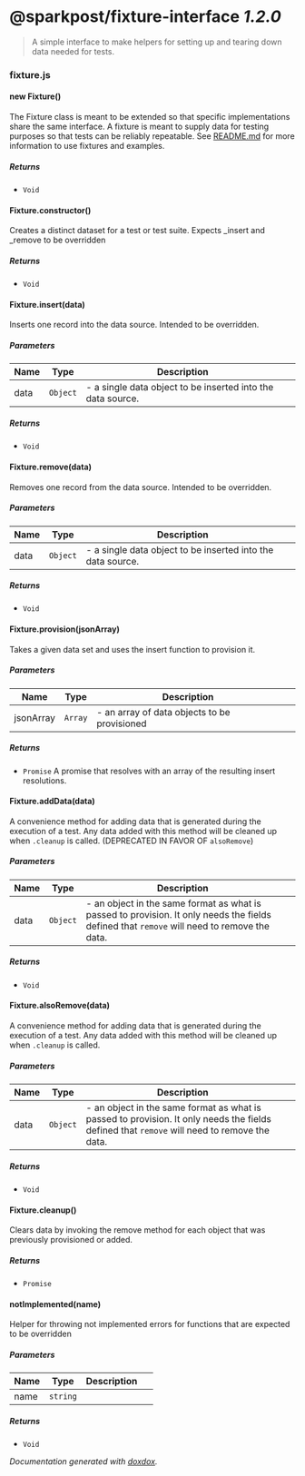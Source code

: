 # @sparkpost/fixture-interface *1.2.0*

> A simple interface to make helpers for setting up and tearing down data needed for tests.


### fixture.js


#### new Fixture() 

The Fixture class is meant to be extended so that specific implementations share the same interface.  A
fixture is meant to supply data for testing purposes so that tests can be reliably repeatable.  See
[README.md](/README.md) for more information to use fixtures and examples.






##### Returns


- `Void`



#### Fixture.constructor() 

Creates a distinct dataset for a test or test suite. Expects _insert and _remove to be overridden






##### Returns


- `Void`



#### Fixture.insert(data) 

Inserts one record into the data source. Intended to be overridden.




##### Parameters

| Name | Type | Description |  |
| ---- | ---- | ----------- | -------- |
| data | `Object`  | - a single data object to be inserted into the data source. | &nbsp; |




##### Returns


- `Void`



#### Fixture.remove(data) 

Removes one record from the data source. Intended to be overridden.




##### Parameters

| Name | Type | Description |  |
| ---- | ---- | ----------- | -------- |
| data | `Object`  | - a single data object to be inserted into the data source. | &nbsp; |




##### Returns


- `Void`



#### Fixture.provision(jsonArray) 

Takes a given data set and uses the insert function to provision it.




##### Parameters

| Name | Type | Description |  |
| ---- | ---- | ----------- | -------- |
| jsonArray | `Array`  | - an array of data objects to be provisioned | &nbsp; |




##### Returns


- `Promise`  A promise that resolves with an array of the resulting insert resolutions.



#### Fixture.addData(data) 

A convenience method for adding data that is generated during the execution of a test. Any data added with this
method will be cleaned up when `.cleanup` is called. (DEPRECATED IN FAVOR OF `alsoRemove`)




##### Parameters

| Name | Type | Description |  |
| ---- | ---- | ----------- | -------- |
| data | `Object`  | - an object in the same format as what is passed to provision. It only needs the fields defined that `remove` will need to remove the data. | &nbsp; |




##### Returns


- `Void`



#### Fixture.alsoRemove(data) 

A convenience method for adding data that is generated during the execution of a test. Any data added with this
method will be cleaned up when `.cleanup` is called.




##### Parameters

| Name | Type | Description |  |
| ---- | ---- | ----------- | -------- |
| data | `Object`  | - an object in the same format as what is passed to provision. It only needs the fields defined that `remove` will need to remove the data. | &nbsp; |




##### Returns


- `Void`



#### Fixture.cleanup() 

Clears data by invoking the remove method for each object that was previously provisioned or added.






##### Returns


- `Promise`  



#### notImplemented(name) 

Helper for throwing not implemented errors for functions that are expected to be overridden




##### Parameters

| Name | Type | Description |  |
| ---- | ---- | ----------- | -------- |
| name | `string`  |  | &nbsp; |




##### Returns


- `Void`




*Documentation generated with [doxdox](https://github.com/neogeek/doxdox).*
